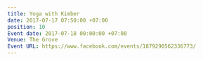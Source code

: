 ```yaml
---
title: Yoga with Kimber
date: 2017-07-17 07:50:00 +07:00
position: 10
Event date: 2017-07-18 00:00:00 +07:00
Venue: The Grove
Event URL: https://www.facebook.com/events/1879290562336773/
---
```


